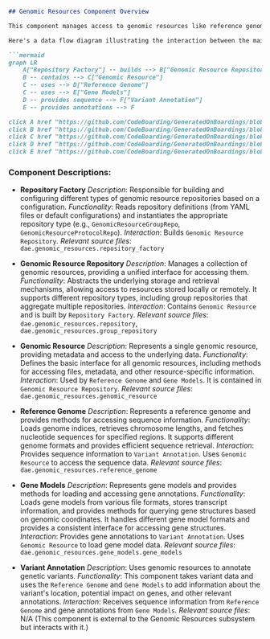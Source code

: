 ```markdown
## Genomic Resources Component Overview

This component manages access to genomic resources like reference genomes and gene models. It builds repositories and provides access to individual resources.

Here's a data flow diagram illustrating the interaction between the main components:

```mermaid
graph LR
    A["Repository Factory"] -- builds --> B["Genomic Resource Repository"]
    B -- contains --> C["Genomic Resource"]
    C -- uses --> D["Reference Genome"]
    C -- uses --> E["Gene Models"]
    D -- provides sequence --> F["Variant Annotation"]
    E -- provides annotations --> F

click A href "https://github.com/CodeBoarding/GeneratedOnBoardings/blob/main/gpf/Genomic%20Resources.md"
click B href "https://github.com/CodeBoarding/GeneratedOnBoardings/blob/main/gpf/Genomic%20Resources.md"
click C href "https://github.com/CodeBoarding/GeneratedOnBoardings/blob/main/gpf/Genomic%20Resources.md"
click D href "https://github.com/CodeBoarding/GeneratedOnBoardings/blob/main/gpf/Genomic%20Resources.md"
click E href "https://github.com/CodeBoarding/GeneratedOnBoardings/blob/main/gpf/Genomic%20Resources.md"
```

### Component Descriptions:

*   **Repository Factory**
    *Description*: Responsible for building and configuring different types of genomic resource repositories based on a configuration.
    *Functionality*: Reads repository definitions (from YAML files or default configurations) and instantiates the appropriate repository type (e.g., `GenomicResourceGroupRepo`, `GenomicResourceProtocolRepo`).
    *Interaction*: Builds `Genomic Resource Repository`.
    *Relevant source files*: `dae.genomic_resources.repository_factory`

*   **Genomic Resource Repository**
    *Description*: Manages a collection of genomic resources, providing a unified interface for accessing them.
    *Functionality*: Abstracts the underlying storage and retrieval mechanisms, allowing access to resources stored locally or remotely. It supports different repository types, including group repositories that aggregate multiple repositories.
    *Interaction*: Contains `Genomic Resource` and is built by `Repository Factory`.
    *Relevant source files*: `dae.genomic_resources.repository`, `dae.genomic_resources.group_repository`

*   **Genomic Resource**
    *Description*: Represents a single genomic resource, providing metadata and access to the underlying data.
    *Functionality*: Defines the basic interface for all genomic resources, including methods for accessing files, metadata, and other resource-specific information.
    *Interaction*: Used by `Reference Genome` and `Gene Models`. It is contained in `Genomic Resource Repository`.
    *Relevant source files*: `dae.genomic_resources.genomic_resource`

*   **Reference Genome**
    *Description*: Represents a reference genome and provides methods for accessing sequence information.
    *Functionality*: Loads genome indices, retrieves chromosome lengths, and fetches nucleotide sequences for specified regions. It supports different genome formats and provides efficient sequence retrieval.
    *Interaction*: Provides sequence information to `Variant Annotation`. Uses `Genomic Resource` to access the sequence data.
    *Relevant source files*: `dae.genomic_resources.reference_genome`

*   **Gene Models**
    *Description*: Represents gene models and provides methods for loading and accessing gene annotations.
    *Functionality*: Loads gene models from various file formats, stores transcript information, and provides methods for querying gene structures based on genomic coordinates. It handles different gene model formats and provides a consistent interface for accessing gene structures.
    *Interaction*: Provides gene annotations to `Variant Annotation`. Uses `Genomic Resource` to load gene model data.
    *Relevant source files*: `dae.genomic_resources.gene_models.gene_models`

*   **Variant Annotation**
    *Description*: Uses genomic resources to annotate genetic variants.
    *Functionality*: This component takes variant data and uses the `Reference Genome` and `Gene Models` to add information about the variant's location, potential impact on genes, and other relevant annotations.
    *Interaction*: Receives sequence information from `Reference Genome` and gene annotations from `Gene Models`.
    *Relevant source files*: N/A (This component is external to the Genomic Resources subsystem but interacts with it.)
```